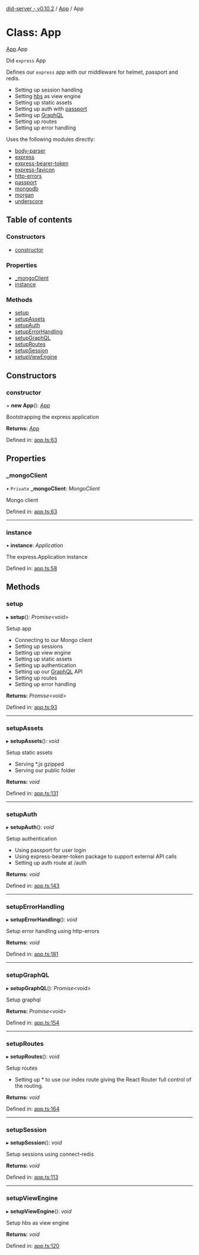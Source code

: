 [did-server - v0.10.2](../README.md) / [App](../modules/app.md) / App

# Class: App

[App](../modules/app.md).App

Did `express` App

Defines our `express` app with our middleware
for helmet, passport and redis.

- Setting up session handling
- Setting [hbs](https://www.npmjs.com/package/hbs) as view engine
- Setting up static assets
- Setting up auth with [passport](https://www.npmjs.com/package/passport)
- Setting up [GraphQL](https://graphql.org/)
- Setting up routes
- Setting up error handling

Uses the following modules directly:

* [body-parser](https://www.npmjs.com/package/body-parser)
* [express](https://www.npmjs.com/package/express)
* [express-bearer-token](https://www.npmjs.com/package/express-bearer-token)
* [express-favicon](https://www.npmjs.com/package/express-favicon)
* [http-errors](https://www.npmjs.com/package/http-errors)
* [passport](https://www.npmjs.com/package/passport)
* [mongodb](https://www.npmjs.com/package/mongodb)
* [morgan](https://www.npmjs.com/package/morgan)
* [underscore](https://www.npmjs.com/package/underscore)

## Table of contents

### Constructors

- [constructor](app.app-1.md#constructor)

### Properties

- [\_mongoClient](app.app-1.md#_mongoclient)
- [instance](app.app-1.md#instance)

### Methods

- [setup](app.app-1.md#setup)
- [setupAssets](app.app-1.md#setupassets)
- [setupAuth](app.app-1.md#setupauth)
- [setupErrorHandling](app.app-1.md#setuperrorhandling)
- [setupGraphQL](app.app-1.md#setupgraphql)
- [setupRoutes](app.app-1.md#setuproutes)
- [setupSession](app.app-1.md#setupsession)
- [setupViewEngine](app.app-1.md#setupviewengine)

## Constructors

### constructor

\+ **new App**(): [*App*](app.app-1.md)

Bootstrapping the express application

**Returns:** [*App*](app.app-1.md)

Defined in: [app.ts:63](https://github.com/Puzzlepart/did/blob/dev/server/app.ts#L63)

## Properties

### \_mongoClient

• `Private` **\_mongoClient**: *MongoClient*

Mongo client

Defined in: [app.ts:63](https://github.com/Puzzlepart/did/blob/dev/server/app.ts#L63)

___

### instance

• **instance**: *Application*

The express.Application instance

Defined in: [app.ts:58](https://github.com/Puzzlepart/did/blob/dev/server/app.ts#L58)

## Methods

### setup

▸ **setup**(): *Promise*<void\>

Setup app

* Connecting to our Mongo client
* Setting up sessions
* Setting up view engine
* Setting up static assets
* Setting up authentication
* Setting up our [GraphQL](https://graphql.org/) API
* Setting up routes
* Setting up error handling

**Returns:** *Promise*<void\>

Defined in: [app.ts:93](https://github.com/Puzzlepart/did/blob/dev/server/app.ts#L93)

___

### setupAssets

▸ **setupAssets**(): *void*

Setup static assets

* Serving *.js gzipped
* Serving our public folder

**Returns:** *void*

Defined in: [app.ts:131](https://github.com/Puzzlepart/did/blob/dev/server/app.ts#L131)

___

### setupAuth

▸ **setupAuth**(): *void*

Setup authentication

* Using passport for user login
* Using express-bearer-token package to support external API calls
* Setting up auth route at /auth

**Returns:** *void*

Defined in: [app.ts:143](https://github.com/Puzzlepart/did/blob/dev/server/app.ts#L143)

___

### setupErrorHandling

▸ **setupErrorHandling**(): *void*

Setup error handling using http-errors

**Returns:** *void*

Defined in: [app.ts:181](https://github.com/Puzzlepart/did/blob/dev/server/app.ts#L181)

___

### setupGraphQL

▸ **setupGraphQL**(): *Promise*<void\>

Setup graphql

**Returns:** *Promise*<void\>

Defined in: [app.ts:154](https://github.com/Puzzlepart/did/blob/dev/server/app.ts#L154)

___

### setupRoutes

▸ **setupRoutes**(): *void*

Setup routes

* Setting up * to use our index route giving the React
Router full control of the routing.

**Returns:** *void*

Defined in: [app.ts:164](https://github.com/Puzzlepart/did/blob/dev/server/app.ts#L164)

___

### setupSession

▸ **setupSession**(): *void*

Setup sessions using connect-redis

**Returns:** *void*

Defined in: [app.ts:113](https://github.com/Puzzlepart/did/blob/dev/server/app.ts#L113)

___

### setupViewEngine

▸ **setupViewEngine**(): *void*

Setup hbs as view engine

**Returns:** *void*

Defined in: [app.ts:120](https://github.com/Puzzlepart/did/blob/dev/server/app.ts#L120)
